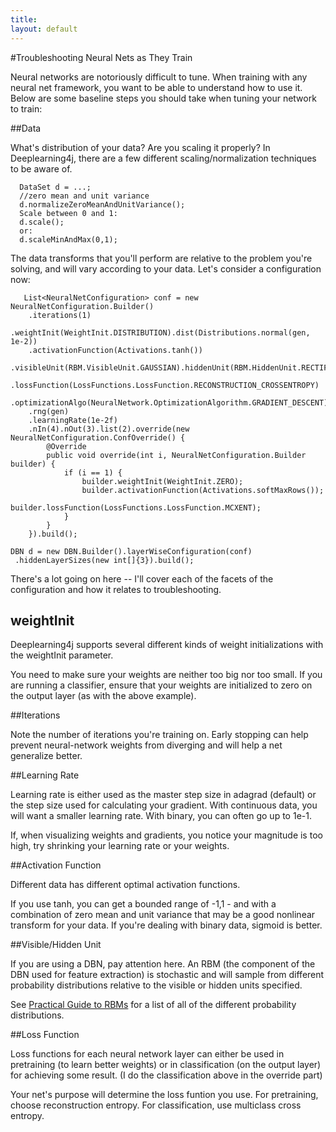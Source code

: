 ```yaml
---
title: 
layout: default
---
```


#Troubleshooting Neural Nets as They Train

Neural networks are notoriously difficult to tune. When training with any neural net framework, you want to be able to understand how to use it. Below are some baseline steps you should take when tuning your network to train:

##Data

What's distribution of your data? Are you scaling it properly? In Deeplearning4j, there are a few different scaling/normalization techniques to be aware of.

      DataSet d = ...;
      //zero mean and unit variance
      d.normalizeZeroMeanAndUnitVariance();
      Scale between 0 and 1:
      d.scale();
      or:
      d.scaleMinAndMax(0,1);

The data transforms that you'll perform are relative to the problem you're solving, and will vary according to your data. Let's consider a configuration now:
 
       List<NeuralNetConfiguration> conf = new NeuralNetConfiguration.Builder()
	    .iterations(1)
	    .weightInit(WeightInit.DISTRIBUTION).dist(Distributions.normal(gen, 1e-2))
	    .activationFunction(Activations.tanh())
	    .visibleUnit(RBM.VisibleUnit.GAUSSIAN).hiddenUnit(RBM.HiddenUnit.RECTIFIED)
	    .lossFunction(LossFunctions.LossFunction.RECONSTRUCTION_CROSSENTROPY)
	    .optimizationAlgo(NeuralNetwork.OptimizationAlgorithm.GRADIENT_DESCENT)
	    .rng(gen)
	    .learningRate(1e-2f)
	    .nIn(4).nOut(3).list(2).override(new NeuralNetConfiguration.ConfOverride() {
            @Override
            public void override(int i, NeuralNetConfiguration.Builder builder) {
                if (i == 1) {
                    builder.weightInit(WeightInit.ZERO);
                    builder.activationFunction(Activations.softMaxRows());
                    builder.lossFunction(LossFunctions.LossFunction.MCXENT);
                }
            }
        }).build();

  	DBN d = new DBN.Builder().layerWiseConfiguration(conf)
  	 .hiddenLayerSizes(new int[]{3}).build();

There's a lot going on here -- I'll cover each of the facets of the configuration and how it relates to troubleshooting.

## weightInit

Deeplearning4j supports several different kinds of weight initializations with the weightInit parameter.

You need to make sure your weights are neither too big nor too small. If you are running a classifier, ensure that your weights are initialized to zero on the output layer (as with the above example).

##Iterations

Note the number of iterations you're training on. Early stopping can help prevent neural-network weights from diverging and will help a net generalize better.

##Learning Rate

Learning rate is either used as the master step size in adagrad (default) or the step size used for calculating your gradient. With continuous data, you will want a smaller learning rate. With binary, you can often go up to 1e-1.

If, when visualizing weights and gradients, you notice your magnitude is too high, try shrinking your learning rate or your weights.

##Activation Function

Different data has different optimal activation functions. 

If you use tanh, you can get a bounded range of -1,1 - and with a combination of zero mean and unit variance that may be a good nonlinear transform for your data. If you're dealing with binary data, sigmoid is better.

##Visible/Hidden Unit

If you are using a DBN, pay attention here. An RBM (the component of the DBN used for feature extraction) is stochastic and will sample from different probability distributions relative to the visible or hidden units specified. 

See [Practical Guide to RBMs](https://www.cs.toronto.edu/~hinton/absps/guideTR.pdf) for a list of all of the different probability distributions.

##Loss Function

Loss functions for each neural network layer can either be used in pretraining (to learn better weights) or in classification (on the output layer) for achieving some result. (I do the classification above in the override part)

Your net's purpose will determine the loss funtion you use. For pretraining, choose reconstruction entropy. For classification, use multiclass cross entropy.
